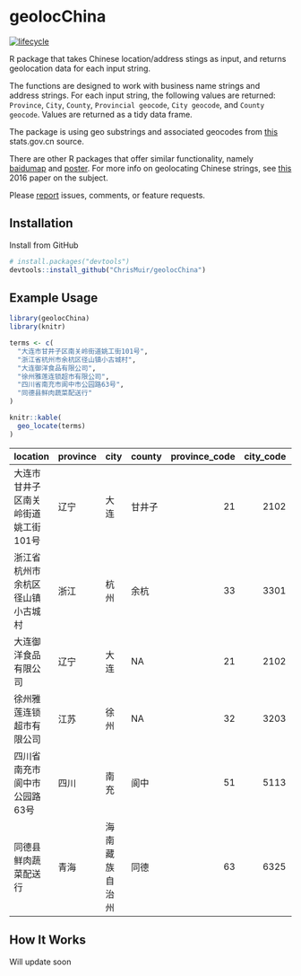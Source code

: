 
<!-- README.md is generated from README.Rmd. Please edit that file -->
geolocChina
===========

[![lifecycle](https://img.shields.io/badge/lifecycle-experimental-orange.svg)](https://www.tidyverse.org/lifecycle/#experimental)

R package that takes Chinese location/address stings as input, and returns geolocation data for each input string.

The functions are designed to work with business name strings and address strings. For each input string, the following values are returned: `Province`, `City`, `County`, `Provincial geocode`, `City geocode`, and `County geocode`. Values are returned as a tidy data frame.

The package is using geo substrings and associated geocodes from [this](http://www.stats.gov.cn/tjsj/tjbz/tjyqhdmhcxhfdm/) stats.gov.cn source.

There are other R packages that offer similar functionality, namely [baidumap](https://github.com/badbye/baidumap) and [poster](https://github.com/Ironholds/poster). For more info on geolocating Chinese strings, see [this](https://pdfs.semanticscholar.org/ca9d/2d09d0a2420a7ce398e14ed43f8cd7464705.pdf) 2016 paper on the subject.

Please [report](https://github.com/ChrisMuir/geolocChina/issues) issues, comments, or feature requests.

Installation
------------

Install from GitHub

``` r
# install.packages("devtools")
devtools::install_github("ChrisMuir/geolocChina")
```

Example Usage
-------------

``` r
library(geolocChina)
library(knitr)

terms <- c(
  "大连市甘井子区南关岭街道姚工街101号",
  "浙江省杭州市余杭区径山镇小古城村",
  "大连御洋食品有限公司",
  "徐州雅莲连锁超市有限公司", 
  "四川省南充市阆中市公园路63号", 
  "同德县鲜肉蔬菜配送行"
)

knitr::kable(
  geo_locate(terms)
)
```

| location                            | province | city           | county |  province\_code|  city\_code|  county\_code|
|:------------------------------------|:---------|:---------------|:-------|---------------:|-----------:|-------------:|
| 大连市甘井子区南关岭街道姚工街101号 | 辽宁     | 大连           | 甘井子 |              21|        2102|        210211|
| 浙江省杭州市余杭区径山镇小古城村    | 浙江     | 杭州           | 余杭   |              33|        3301|        330110|
| 大连御洋食品有限公司                | 辽宁     | 大连           | NA     |              21|        2102|            NA|
| 徐州雅莲连锁超市有限公司            | 江苏     | 徐州           | NA     |              32|        3203|            NA|
| 四川省南充市阆中市公园路63号        | 四川     | 南充           | 阆中   |              51|        5113|        511381|
| 同德县鲜肉蔬菜配送行                | 青海     | 海南藏族自治州 | 同德   |              63|        6325|        632522|

How It Works
------------

Will update soon
